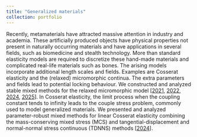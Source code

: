 ```yaml
---
title: "Generalized materials"
collection: portfolio
---
```


Recently, metamaterials have attracted massive attention in industry and academia. These artificially produced objects have physical properties not present in naturally occurring materials and have applications in several fields, such as biomedicine and stealth technology. More than standard elasticity models are required to discretize these hand-made materials and complicated real-life materials such as bones. The arising models incorporate additional length scales and fields. Examples are Cosserat elasticity and the (relaxed) micromorphic continua. The extra parameters and fields lead to potential locking behaviour. We constructed and analyzed stable mixed methods for the relaxed micromorphic model [[2021](https://michaelneunteufel.github.io/publication/2021-SNMSN-A-Hybrid-), [2022](https://michaelneunteufel.github.io/publication/2022-SNMSN-Primal-and), [2024](https://michaelneunteufel.github.io/publication/2024-SNLZN-Novel-Hsym), [2025](https://michaelneunteufel.github.io/publication/2025-SNLGZN-Novel-Htex)]. In Cosserat elasticity, the limit process when the coupling constant tends to infinity leads to the couple stress problem, commonly used to model generalized materials. We presented and analyzed parameter-robust mixed methods for linear Cosserat elasticity combining the mass-conserving mixed stress (MCS) and tangential-displacement and normal-normal stress continuous (TDNNS) methods [[2024](https://michaelneunteufel.github.io/publication/2024-DHKN-Intrinsic-)].


